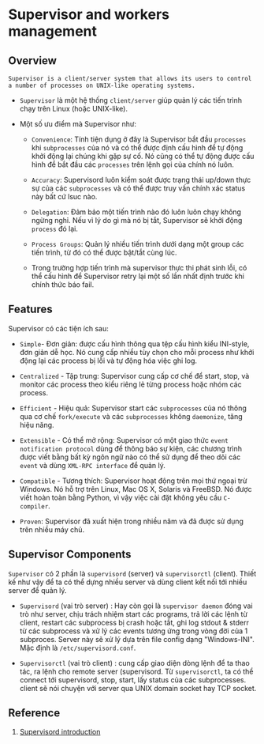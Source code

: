 # Supervisor and workers management

## Overview
```
Supervisor is a client/server system that allows its users to control a number of processes on UNIX-like operating systems.
```

- `Supervisor` là một hệ thống `client/server` giúp quản lý các tiến trình chạy trên Linux (hoặc UNIX-like).

- Một số ưu điểm mà Supervisor như:

    + `Convenience`: Tính tiện dụng ở đây là Supervisor bắt đầu `processes` khi `subprocesses` của nó và có thể được định cấu hình để tự động khởi động lại chúng khi gặp sự cố. Nó cũng có thể tự động được cấu hình để bắt đầu các `processes` trên lệnh gọi của chính nó luôn.

    + `Accuracy`: Supervisord luôn kiểm soát được trạng thái up/down thực sự của các `subprocesses` và có thể được truy vấn chính xác status này bất cứ lsuc nào.

    + `Delegation`: Đảm bảo một tiến trình nào đó luôn luôn chạy không ngừng nghỉ. Nếu vì lý do gì mà nó bị tắt, Supervisor sẽ khởi động `process` đó lại.

    + `Process Groups`: Quản lý nhiều tiến trình dưới dạng một group các tiến trình, từ đó có thể được bật/tắt cùng lúc.
  
    + Trong trường hợp tiến trình mà supervisor thực thi phát sinh lỗi, có thể cấu hình để Supervisor retry lại một số lần nhất định trước khi chính thức báo fail.

## Features
Supervisor có các tiện ích sau:

- `Simple`- Đơn giản:  được cấu hình thông qua tệp cấu hình kiểu INI-style, đơn giản dễ học. Nó cung cấp nhiều tùy chọn cho mỗi process như khởi động lại các process bị lỗi và tự động hóa việc ghi log.

- `Centralized` - Tập trung: Supervisor cung cấp cơ chế để start, stop, và monitor các process theo kiểu riêng lẻ từng process hoặc nhóm các process.

- `Efficient` - Hiệu quả: Supervisor start các `subprocesses` của nó thông qua cơ chế `fork/execute` và các `subprocesses` không `daemonize`, tăng hiệu năng.

- `Extensible` - Có thể mở rộng: Supervisor có một giao thức `event notification protocol` dùng để thông báo sự kiện,  các chương trình được viết bằng bất kỳ ngôn ngữ nào có thể sử dụng để theo dõi các `event` và dùng `XML-RPC interface` để quản lý.

- `Compatible` - Tương thích: Supervisor hoạt động trên mọi thứ ngoại trừ Windows. Nó hỗ trợ trên Linux, Mac OS X, Solaris và FreeBSD. Nó được viết hoàn toàn bằng Python, vì vậy việc cài đặt không yêu cầu `C-compiler`.

- `Proven`: Supervisor đã xuất hiện trong nhiều năm và đã được sử dụng trên nhiều máy chủ.
## Supervisor Components

`Supervisor` có 2 phần là `supervisord` (server) và `supervisorctl` (client). Thiết kế như vậy để ta có thể dựng nhiều server và dùng client kết nối tới nhiều server để quản lý.

- `Supervisord` (vai trò server) : Hay còn gọi là `supervisor daemon` đóng vai trò như server, chịu trách nhiệm start các programs, trả lời các lệnh từ client, restart các subprocess bị crash hoặc tắt, ghi log stdout & stderr từ các subprocess và xử lý các events tương ứng trong vòng đời của 1 subproces. Server này sẽ xử lý dựa trên file config dạng "Windows-INI". Mặc định là `/etc/supervisord.conf`.

- `Supervisorctl` (vai trò client) : cung cấp giao diện dòng lệnh để ta thao tác, ra lệnh cho remote server (supervisord. Từ `supervisorctl`, ta có thể connect tới supervisord, stop, start, lấy status của các subprocesses. client sẽ nói chuyện với server qua UNIX domain socket hay TCP socket.


## Reference

1. [Supervisord introduction](http://supervisord.org/introduction.html)